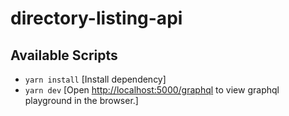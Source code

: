 # directory-listing-api

## Available Scripts

- `yarn install` [Install dependency]
- `yarn dev` [Open [http://localhost:5000/graphql](http://localhost:5000/graphql) to view graphql playground in the browser.]

